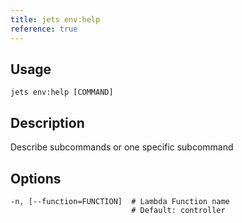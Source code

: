 ```yaml
---
title: jets env:help
reference: true
---
```


## Usage

    jets env:help [COMMAND]

## Description

Describe subcommands or one specific subcommand


## Options

```
-n, [--function=FUNCTION]  # Lambda Function name
                           # Default: controller
```

